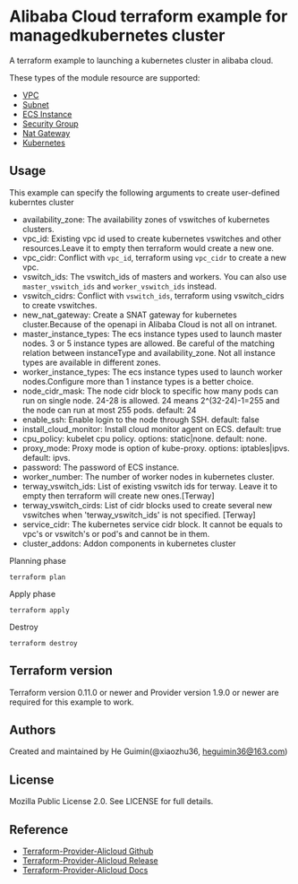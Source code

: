 Alibaba Cloud terraform example for managedkubernetes cluster
======================================================

A terraform example to launching a kubernetes cluster in alibaba cloud.

These types of the module resource are supported:

- [VPC](https://www.terraform.io/docs/providers/alicloud/r/vpc.html)
- [Subnet](https://www.terraform.io/docs/providers/alicloud/r/vswitch.html)
- [ECS Instance](https://www.terraform.io/docs/providers/alicloud/r/instance.html)
- [Security Group](https://www.terraform.io/docs/providers/alicloud/r/security_group.html)
- [Nat Gateway](https://www.terraform.io/docs/providers/alicloud/r/nat_gateway.html)
- [Kubernetes](https://www.terraform.io/docs/providers/alicloud/r/cs_kubernetes.html)


Usage
-----
This example can specify the following arguments to create user-defined kuberntes cluster
* availability_zone: The availability zones of vswitches of kubernetes clusters.
* vpc_id: Existing vpc id used to create kubernetes vswitches and other resources.Leave it to empty then terraform would create a new one.
* vpc_cidr: Conflict with `vpc_id`, terraform using `vpc_cidr` to create a new vpc.
* vswitch_ids: The vswitch_ids of masters and workers. You can also use `master_vswitch_ids` and `worker_vswitch_ids` instead.
* vswitch_cidrs: Conflict with `vswitch_ids`, terraform using vswitch_cidrs to create vswitches.
* new_nat_gateway: Create a SNAT gateway for kubernetes cluster.Because of the openapi in Alibaba Cloud is not all on intranet.
* master_instance_types: The ecs instance types used to launch master nodes. 3 or 5 instance types are allowed. Be careful of the matching relation between instanceType and availability_zone. Not all instance types are available in different zones.
* worker_instance_types: The ecs instance types used to launch worker nodes.Configure more than 1 instance types is a better choice.
* node_cidr_mask: The node cidr block to specific how many pods can run on single node. 24-28 is allowed. 24 means 2^(32-24)-1=255 and the node can run at most 255 pods. default: 24
* enable_ssh: Enable login to the node through SSH. default: false 
* install_cloud_monitor: Install cloud monitor agent on ECS. default: true 
* cpu_policy: kubelet cpu policy. options: static|none. default: none.
* proxy_mode: Proxy mode is option of kube-proxy. options: iptables|ipvs. default: ipvs.
* password: The password of ECS instance.
* worker_number: The number of worker nodes in kubernetes cluster.
* terway_vswitch_ids: List of existing vswitch ids for terway. Leave it to empty then terraform will create new ones.[Terway]
* terway_vswitch_cirds: List of cidr blocks used to create several new vswitches when 'terway_vswitch_ids' is not specified. [Terway]
* service_cidr: The kubernetes service cidr block. It cannot be equals to vpc's or vswitch's or pod's and cannot be in them.
* cluster_addons: Addon components in kubernetes cluster
                                                                                                                             
Planning phase

    terraform plan

Apply phase

	terraform apply


Destroy

    terraform destroy

Terraform version
-----------------
Terraform version 0.11.0 or newer and Provider version 1.9.0 or newer are required for this example to work.

Authors
-------
Created and maintained by He Guimin(@xiaozhu36, heguimin36@163.com)

License
-------
Mozilla Public License 2.0. See LICENSE for full details.

Reference
---------
* [Terraform-Provider-Alicloud Github](https://github.com/AchillesLiL/terraform-provider-alicloud)
* [Terraform-Provider-Alicloud Release](https://releases.hashicorp.com/terraform-provider-alicloud/)
* [Terraform-Provider-Alicloud Docs](https://www.terraform.io/docs/providers/alicloud/)


